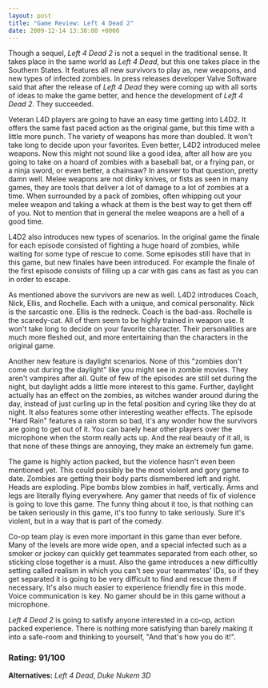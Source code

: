 ```yaml
---
layout: post
title: "Game Review: Left 4 Dead 2"
date: 2009-12-14 13:30:00 +0000
---
```

Though a sequel, <i>Left 4 Dead 2</i> is not a sequel in the traditional sense. It takes place in the same world as <i>Left 4 Dead</i>, but this one takes place in the Southern States. It features all new survivors to play as, new weapons, and new types of infected zombies. In press releases developer Valve Software said that after the release of <i>Left 4 Dead</i> they were coming up with all sorts of ideas to make the game better, and hence the development of <i>Left 4 Dead 2</i>. They succeeded.

Veteran L4D players are going to have an easy time getting into L4D2. It offers the same fast paced action as the original game, but this time with a little more punch. The variety of weapons has more than doubled. It won't take long to decide upon your favorites. Even better, L4D2 introduced melee weapons. Now this might not sound like a good idea, after all how are you going to take on a hoard of zombies with a baseball bat, or a frying pan, or a ninja sword, or even better, a chainsaw? In answer to that question, pretty damn well. Melee weapons are not dinky knives, or fists as seen in many games, they are tools that deliver a lot of damage to a lot of zombies at a time. When surrounded by a pack of zombies, often whipping out your melee weapon and taking a whack at them is the best way to get them off of you. Not to mention that in general the melee weapons are a hell of a good time.

L4D2 also introduces new types of scenarios. In the original game the finale for each episode consisted of fighting a huge hoard of zombies, while waiting for some type of rescue to come. Some episodes still have that in this game, but new finales have been introduced. For example the finale of the first episode consists of filling up a car with gas cans as fast as you can in order to escape.

As mentioned above the survivors are new as well. L4D2 introduces Coach, Nick, Ellis, and Rochelle. Each with a unique, and comical personality. Nick is the sarcastic one. Ellis is the redneck. Coach is the bad-ass. Rochelle is the scaredy-cat. All of them seem to be highly trained in weapon use. It won't take long to decide on your favorite character. Their personalities are much more fleshed out, and more entertaining than the characters in the original game.

Another new feature is daylight scenarios. None of this "zombies don't come out during the daylight" like you might see in zombie movies. They aren't vampires after all. Quite of few of the episodes are still set during the night, but daylight adds a little more interest to this game. Further, daylight actually has an effect on the zombies, as witches wander around during the day, instead of just curling up in the fetal position and cyring like they do at night. It also features some other interesting weather effects. The episode "Hard Rain" features a rain storm so bad, it's any wonder how the survivors are going to get out of it. You can barely hear other players over the microphone when the storm really acts up. And the real beauty of it all, is that none of these things are annoying, they make an extremely fun game.

The game is highly action packed, but the violence hasn't even been mentioned yet. This could possibly be the most violent and gory game to date. Zombies are getting their body parts dismembered left and right. Heads are exploding. Pipe bombs blow zombies in half, vertically. Arms and legs are literally flying everywhere. Any gamer that needs of fix of violence is going to love this game. The funny thing about it too, is that nothing can be taken seriously in this game, it's too funny to take seriously. Sure it's violent, but in a way that is part of the comedy.

Co-op team play is even more important in this game than ever before. Many of the levels are more wide open, and a special infected such as a smoker or jockey can quickly get teammates separated from each other, so sticking close together is a must. Also the game introduces a new difficultly setting called realism in which you can't see your teammates' IDs, so if they get separated it is going to be very difficult to find and rescue them if necessary. It's also much easier to experience friendly fire in this mode. Voice communication is key. No gamer should be in this game without a microphone.

<i>Left 4 Dead 2</i> is going to satisfy anyone interested in a co-op, action packed experience. There is nothing more satisfying than barely making it into a safe-room and thinking to yourself, "And that's how you do it!".
<h3>Rating: 91/100</h3>
<b>Alternatives:</b> <i>Left 4 Dead</i>, <i>Duke Nukem 3D</i>
